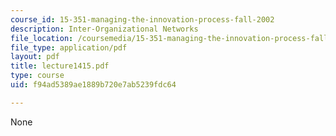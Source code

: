 ```yaml
---
course_id: 15-351-managing-the-innovation-process-fall-2002
description: Inter-Organizational Networks
file_location: /coursemedia/15-351-managing-the-innovation-process-fall-2002/f94ad5389ae1889b720e7ab5239fdc64_lecture1415.pdf
file_type: application/pdf
layout: pdf
title: lecture1415.pdf
type: course
uid: f94ad5389ae1889b720e7ab5239fdc64

---
```

None